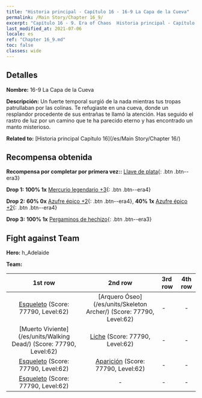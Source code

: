 ```yaml
---
title: "Historia principal - Capítulo 16 - 16-9 La Capa de la Cueva"
permalink: /Main Story/Chapter 16_9/
excerpt: "Capítulo 16 - 9. Era of Chaos  Historia principal - Capítulo 16_9. 16-9 La Capa de la Cueva"
last_modified_at: 2021-07-06
locale: es
ref: "Chapter 16_9.md"
toc: false
classes: wide
---
```


## Detalles

 **Nombre:** 16-9 La Capa de la Cueva

 **Descripción:** Un fuerte temporal surgió de la nada mientras tus tropas patrullaban por las colinas. Te refugiaste en una cueva, donde un resplandor procedente de sus entrañas te llamó la atención. Has seguido el rastro de luz por un camino que te ha parecido eterno y has encontrado un manto misterioso.

 **Related to:** [Historia principal Capítulo 16](/es/Main Story/Chapter 16/)

## Recompensa obtenida

 **Recompensa por completar por primera vez::** [Llave de plata](/ItemsES/con_693/){: .btn .btn--era3}

 **Drop 1:** **100% 1x** [Mercurio legendario +3](/ItemsES/mat_56/){: .btn .btn--era4}

 **Drop 2:** **60% 0x** [Azufre épico +2](/ItemsES/mat_50/){: .btn .btn--era4}, **40% 1x** [Azufre épico +2](/ItemsES/mat_50/){: .btn .btn--era4}

 **Drop 3:** **100% 1x** [Pergaminos de hechizo](/ItemsES/con_694/){: .btn .btn--era3}


## Fight against Team
 **Hero:** h_Adelaide

 **Team:**


  | 1st row | 2nd row | 3rd row | 4th row |
  |:----:|:----:|:----|:----:|
  | [Esqueleto](/es/units/Skeleton/) (Score: 77790, Level:62)  | [Arquero Óseo](/es/units/Skeleton Archer/) (Score: 77790, Level:62)  | - | - |
  | [Muerto Viviente](/es/units/Walking Dead/) (Score: 77790, Level:62)  | [Liche](/es/units/Lich/) (Score: 77790, Level:62)  | - | - |
  | [Esqueleto](/es/units/Skeleton/) (Score: 77790, Level:62)  | [Aparición](/es/units/Wight/) (Score: 77790, Level:62)  | - | - |
  | [Esqueleto](/es/units/Skeleton/) (Score: 77790, Level:62)  | - | - | - |


